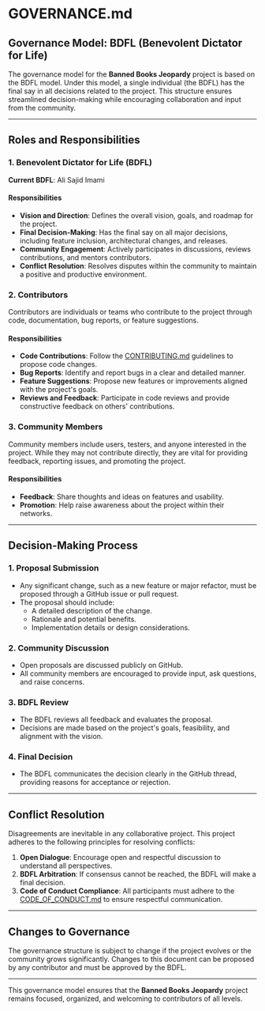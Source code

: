 # GOVERNANCE.md

## Governance Model: BDFL (Benevolent Dictator for Life)

The governance model for the **Banned Books Jeopardy** project is based on the BDFL model. Under this model, a single individual (the BDFL) has the final say in all decisions related to the project. This structure ensures streamlined decision-making while encouraging collaboration and input from the community.

---

## Roles and Responsibilities

### 1. Benevolent Dictator for Life (BDFL)

**Current BDFL**: Ali Sajid Imami

#### Responsibilities

- **Vision and Direction**: Defines the overall vision, goals, and roadmap for the project.
- **Final Decision-Making**: Has the final say on all major decisions, including feature inclusion, architectural changes, and releases.
- **Community Engagement**: Actively participates in discussions, reviews contributions, and mentors contributors.
- **Conflict Resolution**: Resolves disputes within the community to maintain a positive and productive environment.

### 2. Contributors

Contributors are individuals or teams who contribute to the project through code, documentation, bug reports, or feature suggestions.

#### Responsibilities

- **Code Contributions**: Follow the [CONTRIBUTING.md](CONTRIBUTING.md) guidelines to propose code changes.
- **Bug Reports**: Identify and report bugs in a clear and detailed manner.
- **Feature Suggestions**: Propose new features or improvements aligned with the project's goals.
- **Reviews and Feedback**: Participate in code reviews and provide constructive feedback on others' contributions.

### 3. Community Members

Community members include users, testers, and anyone interested in the project. While they may not contribute directly, they are vital for providing feedback, reporting issues, and promoting the project.

#### Responsibilities

- **Feedback**: Share thoughts and ideas on features and usability.
- **Promotion**: Help raise awareness about the project within their networks.

---

## Decision-Making Process

### 1. Proposal Submission

- Any significant change, such as a new feature or major refactor, must be proposed through a GitHub issue or pull request.
- The proposal should include:
  - A detailed description of the change.
  - Rationale and potential benefits.
  - Implementation details or design considerations.

### 2. Community Discussion

- Open proposals are discussed publicly on GitHub.
- All community members are encouraged to provide input, ask questions, and raise concerns.

### 3. BDFL Review

- The BDFL reviews all feedback and evaluates the proposal.
- Decisions are made based on the project's goals, feasibility, and alignment with the vision.

### 4. Final Decision

- The BDFL communicates the decision clearly in the GitHub thread, providing reasons for acceptance or rejection.

---

## Conflict Resolution

Disagreements are inevitable in any collaborative project. This project adheres to the following principles for resolving conflicts:

1. **Open Dialogue**: Encourage open and respectful discussion to understand all perspectives.
2. **BDFL Arbitration**: If consensus cannot be reached, the BDFL will make a final decision.
3. **Code of Conduct Compliance**: All participants must adhere to the [CODE_OF_CONDUCT.md](CODE_OF_CONDUCT.md) to ensure respectful communication.

---

## Changes to Governance

The governance structure is subject to change if the project evolves or the community grows significantly. Changes to this document can be proposed by any contributor and must be approved by the BDFL.

---

This governance model ensures that the **Banned Books Jeopardy** project remains focused, organized, and welcoming to contributors of all levels.
